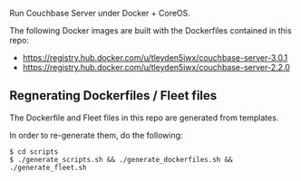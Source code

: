 
Run Couchbase Server under Docker + CoreOS.

The following Docker images are built with the Dockerfiles contained in this repo:

* https://registry.hub.docker.com/u/tleyden5iwx/couchbase-server-3.0.1
* https://registry.hub.docker.com/u/tleyden5iwx/couchbase-server-2.2.0

## Regnerating Dockerfiles / Fleet files

The Dockerfile and Fleet files in this repo are generated from templates.

In order to re-generate them, do the following:

```
$ cd scripts
$ ./generate_scripts.sh && ./generate_dockerfiles.sh && ./generate_fleet.sh
``` 

